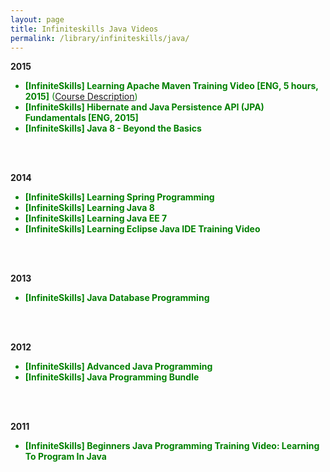 ```yaml
---
layout: page
title: Infiniteskills Java Videos
permalink: /library/infiniteskills/java/
---
```



<strong>2015</strong>


<ul>
<li style="color:green"><strong>[InfiniteSkills] Learning Apache Maven Training Video [ENG, 5 hours, 2015]</strong> (<a href="http://www.infiniteskills.com/training/learning-apache-maven.html">Course Description</a>)</li>
<li style="color:green"><strong>[InfiniteSkills] Hibernate and Java Persistence API (JPA) Fundamentals [ENG, 2015]</strong></li>
<li style="color:green"><strong>[InfiniteSkills] Java 8 - Beyond the Basics</strong></li>
</ul>

<br/><br/>

<strong>2014</strong>


<ul>
	<li style="color:green"><strong>[InfiniteSkills] Learning Spring Programming</strong></li>
	<li style="color:green"><strong>[InfiniteSkills] Learning Java 8</strong></li>
	<li style="color:green"><strong>[InfiniteSkills] Learning Java EE 7</strong></li>
	<li style="color:green"><strong>[InfiniteSkills] Learning Eclipse Java IDE Training Video</strong></li>
</ul>


<br/><br/>

<strong>2013</strong>

<ul>
	<li style="color:green"><strong>[InfiniteSkills] Java Database Programming</strong></li>

</ul>


<br/><br/>

<strong>2012</strong>

<ul>
	<li style="color:green"><strong>[InfiniteSkills] Advanced Java Programming</strong></li>
	<li style="color:green"><strong>[InfiniteSkills] Java Programming Bundle</strong></li>
</ul>



<br/><br/>

<strong>2011</strong>

<ul>
	<li style="color:green"><strong>[InfiniteSkills] Beginners Java Programming Training Video: Learning To Program In Java </strong></li>

</ul>
